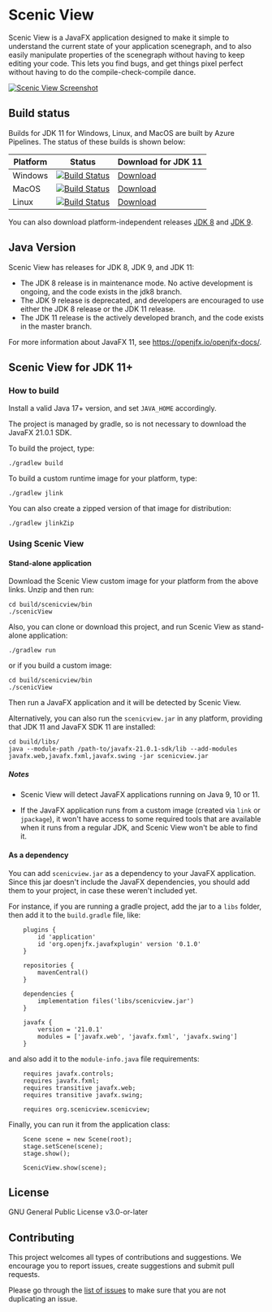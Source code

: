 Scenic View
===========

Scenic View is a JavaFX application designed to make it simple to understand the current state of your application scenegraph, and to also easily manipulate properties of the scenegraph without having to keep editing your code. 
This lets you find bugs, and get things pixel perfect without having to do the compile-check-compile dance.

[![Scenic View Screenshot](http://fxexperience.com/wp-content/uploads/2014/08/scenicView1.png)]()

## Build status

Builds for JDK 11 for Windows, Linux, and MacOS are built by Azure Pipelines. The status of these builds is shown below:

| Platform | Status | Download for JDK 11 |
|----------|--------|---------------------|
| Windows  | [![Build Status](https://jonathangiles.visualstudio.com/Scenic%20View/_apis/build/status/Scenic%20View%20-%20JDK%2011%20-%20Windows)](https://jonathangiles.visualstudio.com/Scenic%20View/_build/latest?definitionId=5) | [Download](https://download.jonathangiles.net/downloads/scenic-view/scenicview-win.zip) 
| MacOS  | [![Build Status](https://jonathangiles.visualstudio.com/Scenic%20View/_apis/build/status/Scenic%20View%20-%20JDK%2011%20-%20macOS)](https://jonathangiles.visualstudio.com/Scenic%20View/_build/latest?definitionId=7) | [Download](https://download.jonathangiles.net/downloads/scenic-view/scenicview-mac.zip) |
| Linux  | [![Build Status](https://jonathangiles.visualstudio.com/Scenic%20View/_apis/build/status/Scenic%20View%20-%20JDK%2011%20-%20Linux)](https://jonathangiles.visualstudio.com/Scenic%20View/_build/latest?definitionId=6) | [Download](https://download.jonathangiles.net/downloads/scenic-view/scenicview-linux.zip) |

You can also download platform-independent releases [JDK 8](https://download.jonathangiles.net/downloads/scenic-view/scenic-view-8.7.0.zip) and [JDK 9](https://download.jonathangiles.net/downloads/scenic-view/scenic-view-9.0.0.zip).

## Java Version

Scenic View has releases for JDK 8, JDK 9, and JDK 11:

- The JDK 8 release is in maintenance mode. No active development is ongoing, and the code exists in the jdk8 branch.
- The JDK 9 release is deprecated, and developers are encouraged to use either the JDK 8 release or the JDK 11 release.
- The JDK 11 release is the actively developed branch, and the code exists in the master branch.

For more information about JavaFX 11, see https://openjfx.io/openjfx-docs/.

## Scenic View for JDK 11+

### How to build

Install a valid Java 17+ version, and set `JAVA_HOME` accordingly.

The project is managed by gradle, so is not necessary to download the JavaFX 21.0.1 SDK.

To build the project, type:

	./gradlew build

To build a custom runtime image for your platform, type:

	./gradlew jlink

You can also create a zipped version of that image for distribution:

	./gradlew jlinkZip

### Using Scenic View

#### Stand-alone application

Download the Scenic View custom image for your platform from the above links. Unzip and then run: 

	cd build/scenicview/bin
	./scenicView

Also, you can clone or download this project, and run Scenic View as stand-alone application:

	./gradlew run

or if you build a custom image:

	cd build/scenicview/bin
	./scenicView

Then run a JavaFX application and it will be detected by Scenic View.

Alternatively, you can also run the `scenicview.jar` in any platform, providing that JDK 11 and JavaFX SDK 11 are installed:

	cd build/libs/
	java --module-path /path-to/javafx-21.0.1-sdk/lib --add-modules javafx.web,javafx.fxml,javafx.swing -jar scenicview.jar

##### Notes

- Scenic View will detect JavaFX applications running on Java 9, 10 or 11. 

- If the JavaFX application runs from a custom image (created via `link` or `jpackage`), it won't
have access to some required tools that are available when it runs from a regular JDK, and Scenic View won't be
able to find it.

#### As a dependency

You can add `scenicview.jar` as a dependency to your JavaFX application. Since this jar doesn't include 
the JavaFX dependencies, you should add them to your project, in case these weren't included yet.

For instance, if you are running a gradle project, add the jar to a `libs` folder, then add it to the `build.gradle` file, like:

        plugins {
            id 'application'
            id 'org.openjfx.javafxplugin' version '0.1.0'
        }

        repositories {
            mavenCentral()
        }

        dependencies {
            implementation files('libs/scenicview.jar')
        }

        javafx {
            version = '21.0.1'
            modules = ['javafx.web', 'javafx.fxml', 'javafx.swing']
        }

and also add it to the `module-info.java` file requirements:

        requires javafx.controls;
        requires javafx.fxml;
        requires transitive javafx.web;
        requires transitive javafx.swing;

        requires org.scenicview.scenicview;

Finally, you can run it from the application class:

        Scene scene = new Scene(root);
        stage.setScene(scene);
        stage.show();
        
        ScenicView.show(scene);

## License

GNU General Public License v3.0-or-later

## Contributing

This project welcomes all types of contributions and suggestions. 
We encourage you to report issues, create suggestions and submit pull requests.

Please go through the [list of issues](https://github.com/JonathanGiles/scenic-view/issues) 
to make sure that you are not duplicating an issue.
